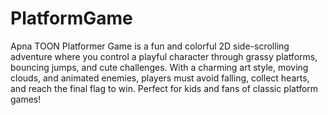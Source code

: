 # PlatformGame
Apna TOON Platformer Game is a fun and colorful 2D side-scrolling adventure where you control a playful character through grassy platforms, bouncing jumps, and cute challenges. With a charming art style, moving clouds, and animated enemies, players must avoid falling, collect hearts, and reach the final flag to win. Perfect for kids and fans of classic platform games!